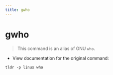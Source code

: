 ```yaml
---
title: gwho
---
```

# gwho

> This command is an alias of GNU `who`.

- View documentation for the original command:

`tldr -p linux who`
